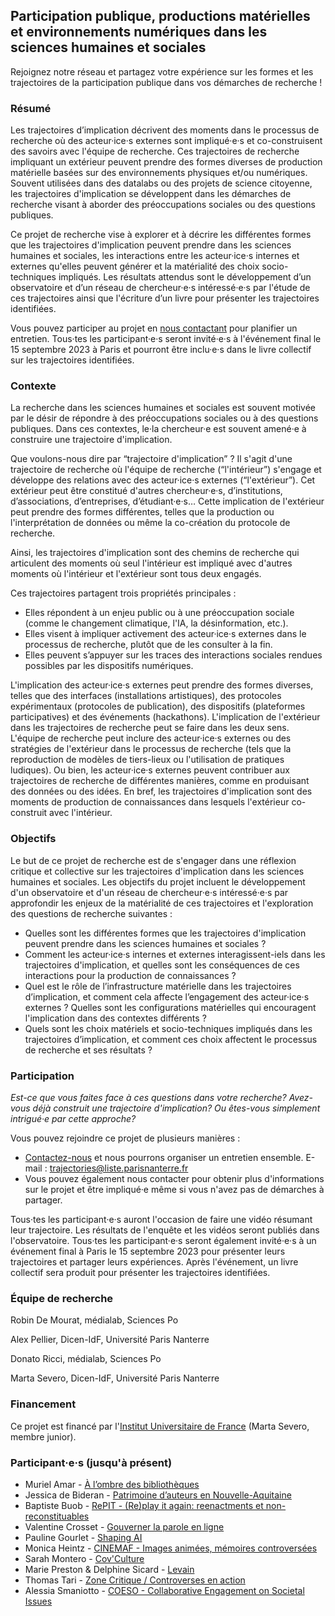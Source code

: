 ## Participation publique, productions matérielles et environnements numériques dans les sciences humaines et sociales 

Rejoignez notre réseau et partagez votre expérience sur les formes et les trajectoires de la participation publique dans vos démarches de recherche ! 

### Résumé

Les trajectoires d’implication décrivent des moments dans le processus de recherche où des acteur·ice·s externes sont impliqué·e·s et co-construisent des savoirs avec l'équipe de recherche. Ces trajectoires de recherche impliquant un extérieur peuvent prendre des formes diverses de production matérielle basées sur des environnements physiques et/ou numériques. Souvent utilisées dans des datalabs ou des projets de science citoyenne, les trajectoires d'implication se développent dans les démarches de recherche visant à aborder des préoccupations sociales ou des questions publiques. 

Ce projet de recherche vise à explorer et à décrire les différentes formes que les trajectoires d'implication peuvent prendre dans les sciences humaines et sociales, les interactions entre les acteur·ice·s internes et externes qu'elles peuvent générer et la matérialité des choix socio-techniques impliqués. Les résultats attendus sont le développement d’un observatoire et d’un réseau de chercheur·e·s intéressé·e·s par l'étude de ces trajectoires ainsi que l'écriture d’un livre pour présenter les trajectoires identifiées. 

Vous pouvez participer au projet en [nous contactant](trajectories@liste.parisnanterre.fr) pour planifier un entretien. Tous·tes les participant·e·s seront invité·e·s à l'événement final le 15 septembre 2023 à Paris et pourront être inclu·e·s dans le livre collectif sur les trajectoires identifiées. 

### Contexte

La recherche dans les sciences humaines et sociales est souvent motivée par le désir de répondre à des préoccupations sociales ou à des questions publiques. Dans ces contextes, le·la chercheur·e est souvent amené·e à construire une trajectoire d'implication. 

Que voulons-nous dire par “trajectoire d'implication” ? Il s'agit d'une trajectoire de recherche où l'équipe de recherche (“l'intérieur”) s'engage et développe des relations avec des acteur·ice·s externes (“l'extérieur”). Cet extérieur peut être constitué d'autres chercheur·e·s, d’institutions, d’associations, d’entreprises, d’étudiant·e·s… Cette implication de l'extérieur peut prendre des formes différentes, telles que la production ou l'interprétation de données ou même la co-création du protocole de recherche. 

Ainsi, les trajectoires d'implication sont des chemins de recherche qui articulent des moments où seul l'intérieur est impliqué avec d'autres moments où l'intérieur et l'extérieur sont tous deux engagés. 

Ces trajectoires partagent trois propriétés principales : 

* Elles répondent à un enjeu public ou à une préoccupation sociale (comme le changement climatique, l'IA, la désinformation, etc.).
* Elles visent à impliquer activement des acteur·ice·s externes dans le processus de recherche, plutôt que de les consulter à la fin. 
* Elles peuvent s’appuyer sur les traces des interactions sociales rendues possibles par les dispositifs numériques.

L'implication des acteur·ice·s externes peut prendre des formes diverses, telles que des interfaces (installations artistiques), des protocoles expérimentaux (protocoles de publication), des dispositifs (plateformes participatives) et des événements (hackathons). L'implication de l'extérieur dans les trajectoires de recherche peut se faire dans les deux sens. L'équipe de recherche peut inclure des acteur·ice·s externes ou des stratégies de l'extérieur dans le processus de recherche (tels que la reproduction de modèles de tiers-lieux ou l'utilisation de pratiques ludiques). Ou bien, les acteur·ice·s externes peuvent contribuer aux trajectoires de recherche de différentes manières, comme en produisant des données ou des idées. En bref, les trajectoires d'implication sont des moments de production de connaissances dans lesquels l'extérieur co-construit avec l'intérieur. 

### Objectifs

Le but de ce projet de recherche est de s'engager dans une réflexion critique et collective sur les trajectoires d'implication dans les sciences humaines et sociales. Les objectifs du projet incluent le développement d'un observatoire et d'un réseau de chercheur·e·s intéressé·e·s par approfondir les enjeux de la matérialité de ces trajectoires et l'exploration des questions de recherche suivantes : 

* Quelles sont les différentes formes que les trajectoires d'implication peuvent prendre dans les sciences humaines et sociales ? 
* Comment les acteur·ice·s internes et externes interagissent-iels dans les trajectoires d'implication, et quelles sont les conséquences de ces interactions pour la production de connaissances ?
* Quel est le rôle de l’infrastructure matérielle dans les trajectoires d’implication, et comment cela affecte l’engagement des acteur·ice·s externes ? Quelles sont les configurations matérielles qui encouragent l'implication dans des contextes différents ? 
* Quels sont les choix matériels et socio-techniques impliqués dans les trajectoires d’implication, et comment ces choix affectent le processus de recherche et ses résultats ? 

### Participation

*Est-ce que vous faites face à ces questions dans votre recherche? Avez-vous déjà construit une trajectoire d'implication? Ou êtes-vous simplement intrigué·e par cette approche?*

Vous pouvez rejoindre ce projet de plusieurs manières :

* [Contactez-nous](mailto:trajectories@liste.parisnanterre.fr) et nous pourrons organiser un entretien ensemble. E-mail : trajectories@liste.parisnanterre.fr
* Vous pouvez également nous contacter pour obtenir plus d'informations sur le projet et être impliqué·e même si vous n'avez pas de démarches à partager.

Tous·tes les participant·e·s auront l'occasion de faire une vidéo résumant leur trajectoire. Les résultats de l'enquête et les vidéos seront publiés dans l'observatoire. Tous·tes les participant·e·s seront également invité·e·s à un événement final à Paris le 15 septembre 2023 pour présenter leurs trajectoires et partager leurs expériences. Après l'événement, un livre collectif sera produit pour présenter les trajectoires identifiées.

### Équipe de recherche 

Robin De Mourat, médialab, Sciences Po

Alex Pellier, Dicen-IdF, Université Paris Nanterre

Donato Ricci, médialab, Sciences Po

Marta Severo, Dicen-IdF, Université Paris Nanterre

### Financement

Ce projet est financé par l'[Institut Universitaire de France](https://www.iufrance.fr/) (Marta Severo, membre junior). 

### Participant·e·s (jusqu'à présent)

* Muriel Amar - [À l’ombre des bibliothèques](https://books.openedition.org/pressesenssib/16389?lang=fr)
* Jessica de Bideran - [Patrimoine d’auteurs en Nouvelle-Aquitaine](https://hal.science/hal-03561530)
* Baptiste Buob - [RePIT - (Re)play it again: reenactments et non-reconstituables ](https://lesc-cnrs.fr/fr/projets/480-RePit)
* Valentine Crosset - [Gouverner la parole en ligne](https://medialab.sciencespo.fr/activites/gouverner-la-parole-en-ligne/)
* Pauline Gourlet - [Shaping AI](https://www.shapingai.org/)
* Monica Heintz - [CINEMAF - Images animées, mémoires controversées](http://passes-present.eu/fr/images-animees-memoires-controversees-44293)
* Sarah Montero - [Cov'Culture](https://www.u-bordeaux-montaigne.fr/fr/actualites/recherche/essai-de-construction-et-de-transformation-collective.html)
* Marie Preston & Delphine Sicard - [Levain](https://marie-preston.com/fr/Projets/Levain__2021-2022)
* Thomas Tari - [Zone Critique / Controverses en action](https://medialab.sciencespo.fr/activites/zone-critique-controverses-en-action/)
* Alessia Smaniotto - [COESO - Collaborative Engagement on Societal Issues](https://coeso.hypotheses.org/)